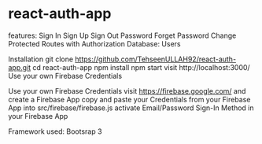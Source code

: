 # react-auth-app

features:
Sign In
Sign Up
Sign Out
Password Forget
Password Change
Protected Routes with Authorization
Database: Users

Installation
git clone https://github.com/TehseenULLAH92/react-auth-app.git
cd react-auth-app
npm install
npm start
visit http://localhost:3000/
Use your own Firebase Credentials

Use your own Firebase Credentials
visit https://firebase.google.com/ and create a Firebase App
copy and paste your Credentials from your Firebase App into src/firebase/firebase.js
activate Email/Password Sign-In Method in your Firebase App

Framework used:
Bootsrap 3
